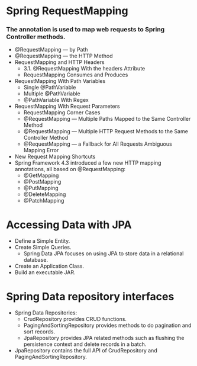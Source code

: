 # Spring RequestMapping

### The annotation is used to map web requests to Spring Controller methods.
- @RequestMapping — by Path
- @RequestMapping — the HTTP Method
- RequestMapping and HTTP Headers
  - 3.1. @RequestMapping With the headers Attribute
  - RequestMapping Consumes and Produces
- RequestMapping With Path Variables
  - Single @PathVariable
  - Multiple @PathVariable
  - @PathVariable With Regex
- RequestMapping With Request Parameters
  - RequestMapping Corner Cases
  - @RequestMapping — Multiple Paths Mapped to the Same Controller Method
  - @RequestMapping — Multiple HTTP Request Methods to the Same Controller Method 
  - @RequestMapping — a Fallback for All Requests Ambiguous Mapping Error
- New Request Mapping Shortcuts
- Spring Framework 4.3 introduced a few new HTTP mapping annotations, all based on @RequestMapping:
  - @GetMapping
  - @PostMapping
  - @PutMapping
  - @DeleteMapping
  - @PatchMapping


# Accessing Data with JPA
- Define a Simple Entity.
- Create Simple Queries.
  - Spring Data JPA focuses on using JPA to store data in a relational database.
- Create an Application Class.
- Build an executable JAR.

# Spring Data repository interfaces
- Spring Data Repositories:
  - CrudRepository provides CRUD functions.
  - PagingAndSortingRepository provides methods to do pagination and sort records.
  - JpaRepository provides JPA related methods such as flushing the persistence context and delete records in a batch.
- JpaRepository contains the full API of CrudRepository and PagingAndSortingRepository.



